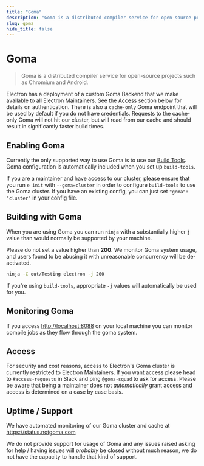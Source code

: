 ```yaml
---
title: "Goma"
description: "Goma is a distributed compiler service for open-source projects such as  Chromium and Android."
slug: goma
hide_title: false
---
```


# Goma

> Goma is a distributed compiler service for open-source projects such as
> Chromium and Android.

Electron has a deployment of a custom Goma Backend that we make available to
all Electron Maintainers.  See the [Access](#access) section below for details
on authentication.  There is also a `cache-only` Goma endpoint that will be
used by default if you do not have credentials.  Requests to the cache-only
Goma will not hit our cluster, but will read from our cache and should result
in significantly faster build times.

## Enabling Goma

Currently the only supported way to use Goma is to use our [Build Tools](https://github.com/electron/build-tools).
Goma configuration is automatically included when you set up `build-tools`.

If you are a maintainer and have access to our cluster, please ensure that you run
`e init` with `--goma=cluster` in order to configure `build-tools` to use
the Goma cluster.  If you have an existing config, you can just set `"goma": "cluster"`
in your config file.

## Building with Goma

When you are using Goma you can run `ninja` with a substantially higher `j`
value than would normally be supported by your machine.

Please do not set a value higher than **200**. We monitor Goma system usage, and users
found to be abusing it with unreasonable concurrency will be de-activated.

```bash
ninja -C out/Testing electron -j 200
```

If you're using `build-tools`, appropriate `-j` values will automatically be used for you.

## Monitoring Goma

If you access [http://localhost:8088](http://localhost:8088) on your local
machine you can monitor compile jobs as they flow through the goma system.

## Access

For security and cost reasons, access to Electron's Goma cluster is currently restricted
to Electron Maintainers.  If you want access please head to `#access-requests` in
Slack and ping `@goma-squad` to ask for access.  Please be aware that being a
maintainer does not *automatically* grant access and access is determined on a
case by case basis.

## Uptime / Support

We have automated monitoring of our Goma cluster and cache at https://status.notgoma.com

We do not provide support for usage of Goma and any issues raised asking for help / having
issues will _probably_ be closed without much reason, we do not have the capacity to handle
that kind of support.
